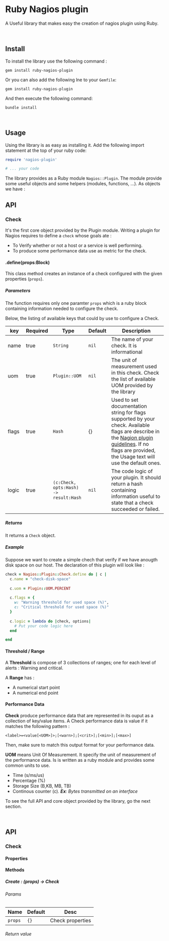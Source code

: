 # Ruby Nagios plugin

A Useful library that makes easy the creation of nagios plugin using Ruby.


<br>

## Install

To install the library use the following command :

```
gem install ruby-nagios-plugin
```

Or you can also add the following lne to your `Gemfile`:
```
gem install ruby-nagios-plugin
````

And then execute the following command:

```
bundle install
```


<br>

## Usage

Using the library is as easy as installing it. Add the following import statement at the top of your ruby code:

```ruby
require 'nagios-plugin'

# ... your code

```

The library provides as a Ruby module `Nagios::Plugin`. The module provide some useful objects and some helpers (modules, functions, ...). As objects we have : 

## API

### Check

It's the first core object provided by the Plugin module. Writing a plugin for Nagios requires to define a `check` whose goals ate :
* To Verify whether or not a host or a service is well performing.
* To produce some performance data use as metric for the check.

#### .define(props:Block)
This class method creates an instance of a check configured with the given properties (`props`).

##### Parameters
The function requires only one paramter `props` which is a ruby block containing information needed to configure the check.

Below, the listing of available keys that could by use to configure a Check.

key  | Required | Type        | Default | Description
-----|----------|----------   |---------| ---------
name    | true     | `String`  | `nil`      | The name of your check. It is informational
uom     | true     | `Plugin::UOM`  | `nil`      | The unit of measurement used in this check. Check the list of available UOM provided by the library
flags   | true     | `Hash`  | {}      | Used to set documentation string for flags supported by your check. Available flags are describe in the [Nagion plugin guidelines](http://nagios-plugins.org/doc/guidelines.html#PLUGOPTIONS). If no flags are provided, the Usage text will use the default ones.
logic   | true     | `(c:Check, opts:Hash) -> result:Hash`   | `nil`      | The code logic of your plugin. It should return a hash containing information useful to state that a check succeeded or failed.

##### Returns

It returns a `Check` object.

##### Example

Suppose we want to create a simple chech that verify if we have anougth disk space on our host. The declaration of this plugin will look like : 

```ruby
check = Nagios::Plugin::Check.define do | c |
  c.name = "check-disk-space"
  
  c.uom = Plugin::UOM.PERCENT
  
  c.flags = {
    w: "Warning threshold for used space (%)",
    c: "Critical threshold for used space (%)"
  }
  
  c.logic = lambda do |check, options| 
    # Put your code logic here
  end

end
```


#### Threshold / Range 

A **Threshold** is compose of 3 collections of ranges; one for each level of alerts : Warning and critical.

A **Range** has : 
* A numerical start point 
* A numerical end point

#### Performance Data

**Check** produce performance data that are represented in its ouput as a collection of key/value items. A Check performance data is value if it matches the following pattern : 
```
<label>=<value[<UOM>]>;[<warn>];[<crit>];[<min>];[<max>]
```
Then, make sure to match this output format for your performance data.


**UOM** means Unit Of Measurement. It specify the unit of measurement of the performance data. Is is written as a ruby module and provides some common units to use.

* Time (s/ms/us)
* Percentage (%)
* Storage Size (B,KB, MB, TB)
* Continous counter (c). ***Ex**:  Bytes transmitted on an interface*



To see the full API and core object provided by the library, go the next section.

<br>

## API

### Check

#### Properties

#### Methods

##### Create : (props) -> Check

###### Params
Name  | Default | Desc 
------- | ------ | ----- 
`props` | `{}` | Check properties
###### Return value

